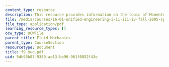 ```yaml
---
content_type: resource
description: This resource provides information on the topic of Momentum Theorem Applications.
file: /media/courses/16-01-unified-engineering-i-ii-iii-iv-fall-2005-spring-2006/5db93b879389ae13be96961f0852f43e_f9_mud.pdf
file_type: application/pdf
learning_resource_types: []
ocw_type: OCWFile
parent_title: Fluid Mechanics
parent_type: CourseSection
resourcetype: Document
title: f9_mud.pdf
uid: 5db93b87-9389-ae13-be96-961f0852f43e
---
```

